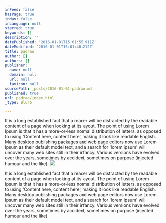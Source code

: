 ```yaml
---
inFeed: false
hasPage: true
inNav: false
inLanguage: null
starred: true
keywords: []
description: ''
datePublished: '2016-01-01T15:01:55.911Z'
dateModified: '2016-01-01T15:01:46.212Z'
title: padrao
author: []
authors: []
publisher:
  name: null
  domain: null
  url: null
  favicon: null
sourcePath: _posts/2016-01-01-padrao.md
published: true
url: padrao/index.html
_type: Blurb

---
```

It
is a long established fact that a reader will be distracted by the 
readable content of a page when looking at its layout. The point of 
using Lorem Ipsum is that it has a more-or-less normal distribution of 
letters, as opposed to using 'Content here, content here', making it 
look like readable English. Many desktop publishing packages and web 
page editors now use Lorem Ipsum as their default model text, and a 
search for 'lorem ipsum' will uncover many web sites still in their 
infancy. Various versions have evolved over the years, sometimes by 
accident, sometimes on purpose (injected humour and the like).
![](https://the-grid-user-content.s3-us-west-2.amazonaws.com/448ca530-97f4-4dac-a385-1c5995e5c02e.jpg)

It
is a long established fact that a reader will be distracted by the 
readable content of a page when looking at its layout. The point of 
using Lorem Ipsum is that it has a more-or-less normal distribution of 
letters, as opposed to using 'Content here, content here', making it 
look like readable English. Many desktop publishing packages and web 
page editors now use Lorem Ipsum as their default model text, and a 
search for 'lorem ipsum' will uncover many web sites still in their 
infancy. Various versions have evolved over the years, sometimes by 
accident, sometimes on purpose (injected humour and the like).
